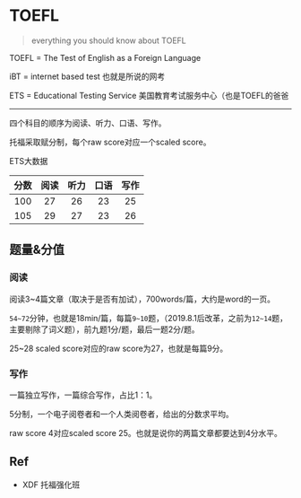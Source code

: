 # TOEFL

> everything you should know about TOEFL

TOEFL = The Test of English as a Foreign Language

iBT = internet based test 也就是所说的网考

ETS = Educational Testing Service 美国教育考试服务中心（也是TOEFL的爸爸

---

四个科目的顺序为阅读、听力、口语、写作。

托福采取赋分制，每个raw score对应一个scaled score。

ETS大数据

| 分数 | 阅读 | 听力 | 口语 | 写作 |
| :--: | :--: | :--: | :--: | :--: |
| 100  |  27  |  26  |  23  |  25  |
| 105  |  29  |  27  |  23  |  26  |



## 题量&分值

### 阅读

阅读3~4篇文章（取决于是否有加试），700words/篇，大约是word的一页。

`54~72`分钟，也就是18min/篇，每篇`9~10`题，（2019.8.1后改革，之前为`12~14`题，主要剔除了词义题），前九题1分/题，最后一题2分/题。

25~28 scaled score对应的raw score为27，也就是每篇9分。

### 写作

一篇独立写作，一篇综合写作，占比1：1。

5分制，一个电子阅卷者和一个人类阅卷者，给出的分数求平均。

raw score 4对应scaled score 25。也就是说你的两篇文章都要达到4分水平。

## Ref

- XDF 托福强化班